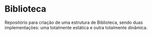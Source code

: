 # Biblioteca
Repositório para criação de uma estrutura de Biblioteca, sendo duas implementações: uma totalmente estática e outra totalmente dinâmica.

